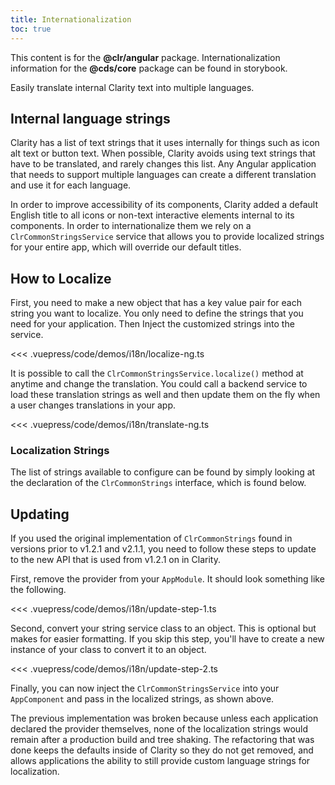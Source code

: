 ```yaml
---
title: Internationalization
toc: true
---
```


<DocAlert :actionPop="true" status="warning" path="/storybook/core/?path=/story/utilities-preview-utils--internationalization">This content is for the <b>@clr/angular</b> package. Internationalization information for the <b>@cds/core</b> package can be found in storybook.</DocAlert>

Easily translate internal Clarity text into multiple languages.

## Internal language strings

Clarity has a list of text strings that it uses internally for things such as icon alt text or button text. When possible, Clarity avoids using text strings that have to be translated, and rarely changes this list. Any Angular application that needs to support multiple languages can create a different translation and use it for each language.

In order to improve accessibility of its components, Clarity added a default English title to all icons or non-text interactive elements internal to its components. In order to internationalize them we rely on a `ClrCommonStringsService` service that allows you to provide localized strings for your entire app, which will override our default titles.

## How to Localize

First, you need to make a new object that has a key value pair for each string you want to localize. You only need to define the strings that you need for your application. Then Inject the customized strings into the service.

<doc-code>
<<< .vuepress/code/demos/i18n/localize-ng.ts
</doc-code>

It is possible to call the `ClrCommonStringsService.localize()` method at anytime and change the translation. You could call a backend service to load these translation strings as well and then update them on the fly when a user changes translations in your app.

<doc-code>
<<< .vuepress/code/demos/i18n/translate-ng.ts
</doc-code>

### Localization Strings

The list of strings available to configure can be found by simply looking at the declaration of the `ClrCommonStrings` interface, which is found below.

<DocLocalizationStrings />

## Updating

If you used the original implementation of `ClrCommonStrings` found in versions prior to v1.2.1 and v2.1.1, you need to follow these steps to update to the new API that is used from v1.2.1 on in Clarity.

First, remove the provider from your `AppModule`. It should look something like the following.

<doc-code>
<<< .vuepress/code/demos/i18n/update-step-1.ts
</doc-code>

Second, convert your string service class to an object. This is optional but makes for easier formatting. If you skip this step, you'll have to create a new instance of your class to convert it to an object.

<doc-code>
<<< .vuepress/code/demos/i18n/update-step-2.ts
</doc-code>

Finally, you can now inject the `ClrCommonStringsService` into your `AppComponent` and pass in the localized strings, as shown above.

The previous implementation was broken because unless each application declared the provider themselves, none of the localization strings would remain after a production build and tree shaking. The refactoring that was done keeps the defaults inside of Clarity so they do not get removed, and allows applications the ability to still provide custom language strings for localization.
